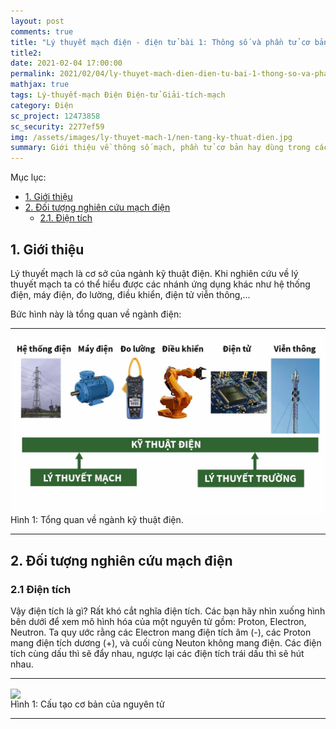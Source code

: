 ```yaml
---
layout: post
comments: true
title: "Lý thuyết mạch điện - điện tử bài 1: Thông số và phần tử cơ bản trong mạch điện"
title2: 
date: 2021-02-04 17:00:00
permalink: 2021/02/04/ly-thuyet-mach-dien-dien-tu-bai-1-thong-so-va-phan-tu-co-ban-trong-mach-dien/
mathjax: true
tags: Lý-thuyết-mạch Điện Điện-tử Giải-tích-mạch
category: Điện
sc_project: 12473858
sc_security: 2277ef59
img: /assets/images/ly-thuyet-mach-1/nen-tang-ky-thuat-dien.jpg
summary: Giới thiệu về thông số mạch, phần tử cơ bản hay dùng trong các bài toán lý thuyết mạch điện - điện tử, giải tích mạch.
---
```


Mục lục:
<!-- MarkdownTOC -->
- [1. Giới thiệu](#-gioi-thieu)
- [2. Đối tượng nghiên cứu mạch điện](#-doi-tuong)
    - [2.1. Điện tích](#-dien-tich)
<!-- /MarkdownTOC -->

<a name ="-gioi-thieu"></a>

## 1. Giới thiệu
Lý thuyết mạch là cơ sở của ngành kỹ thuật điện. Khi nghiên cứu về lý thuyết mạch ta có thể hiểu được các nhánh ứng dụng khác như hệ thống điện, máy điện, đo lường, điều khiển, điện tử viễn thông,...

Bức hình này là tổng quan về ngành điện:

<hr>
<div class = "imgcap">
    <img src ="/assets/images/ly-thuyet-mach-1/nen-tang-ky-thuat-dien.jpg" align="center">
    <div class="thecap">Hình 1: Tổng quan về ngành kỹ thuật điện.</div>
</div>
<hr>

<a name = "-doi-tuong"></a>

## 2. Đối tượng nghiên cứu mạch điện

<a name = "-dien-tich"></a>

### 2.1 Điện tích
Vậy điện tích là gì? Rất khó cắt nghĩa điện tích. Các bạn hãy nhìn xuống hình bên dưới để xem mô hình hóa của một nguyên tử gồm: Proton, Electron, Neutron. Ta quy ước rằng các Electron mang điện tích âm (-), các Proton mang điện tích dương (+), và cuối cùng Neuton không mang điện. Các điện tích cùng dấu thì sẽ đẩy nhau, ngược lại các điện tích trái dấu thì sẽ hút nhau.

<hr>
<div class = "imgcap">
    <img src ="/assets/images/cau-tao-co-ban-cua-nguyen-tu.png" align="center">
    <div class="thecap">Hình 1: Cấu tạo cơ bản của nguyên tử</div>
</div>
<hr>

